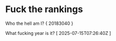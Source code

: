 # Fuck the rankings

Who the hell am I?
{ 20183040 }

What fucking year is it?
[ 2025-07-15T07:26:40Z ]
